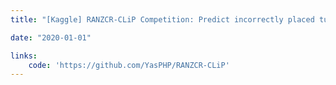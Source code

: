 ```yaml
---
title: "[Kaggle] RANZCR-CLiP Competition: Predict incorrectly placed tubes in patients from chest x-rays."

date: "2020-01-01"

links:
    code: 'https://github.com/YasPHP/RANZCR-CLiP'
---
```


